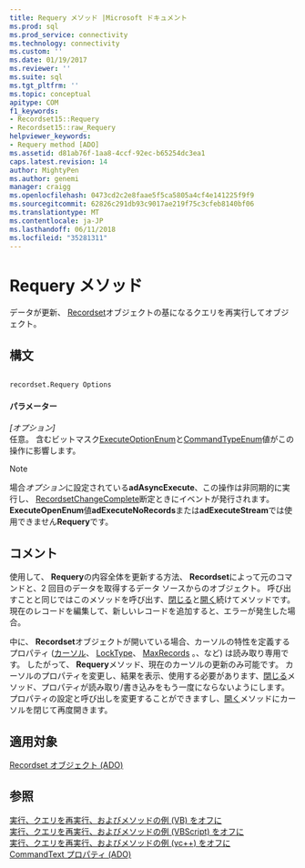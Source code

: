 ```yaml
---
title: Requery メソッド |Microsoft ドキュメント
ms.prod: sql
ms.prod_service: connectivity
ms.technology: connectivity
ms.custom: ''
ms.date: 01/19/2017
ms.reviewer: ''
ms.suite: sql
ms.tgt_pltfrm: ''
ms.topic: conceptual
apitype: COM
f1_keywords:
- Recordset15::Requery
- Recordset15::raw_Requery
helpviewer_keywords:
- Requery method [ADO]
ms.assetid: d81ab76f-1aa8-4ccf-92ec-b65254dc3ea1
caps.latest.revision: 14
author: MightyPen
ms.author: genemi
manager: craigg
ms.openlocfilehash: 0473cd2c2e8faae5f5ca5805a4cf4e141225f9f9
ms.sourcegitcommit: 62826c291db93c9017ae219f75c3cfeb8140bf06
ms.translationtype: MT
ms.contentlocale: ja-JP
ms.lasthandoff: 06/11/2018
ms.locfileid: "35281311"
---
```

# <a name="requery-method"></a>Requery メソッド
データが更新、 [Recordset](../../../ado/reference/ado-api/recordset-object-ado.md)オブジェクトの基になるクエリを再実行してオブジェクト。  
  
## <a name="syntax"></a>構文  
  
```  
  
recordset.Requery Options  
```  
  
#### <a name="parameters"></a>パラメーター  
 *[オプション]*  
 任意。 含むビットマスク[ExecuteOptionEnum](../../../ado/reference/ado-api/executeoptionenum.md)と[CommandTypeEnum](../../../ado/reference/ado-api/commandtypeenum.md)値がこの操作に影響します。  
  
> [!NOTE]
>  場合*オプション*に設定されている**adAsyncExecute**、この操作は非同期的に実行し、 [RecordsetChangeComplete](../../../ado/reference/ado-api/willchangerecordset-and-recordsetchangecomplete-events-ado.md)断定ときにイベントが発行されます。 **ExecuteOpenEnum**値**adExecuteNoRecords**または**adExecuteStream**では使用できません**Requery**です。  
  
## <a name="remarks"></a>コメント  
 使用して、 **Requery**の内容全体を更新する方法、 **Recordset**によって元のコマンドと、2 回目のデータを取得するデータ ソースからのオブジェクト。 呼び出すことと同じではこのメソッドを呼び出す、[閉じる](../../../ado/reference/ado-api/close-method-ado.md)と[開く](../../../ado/reference/ado-api/open-method-ado-recordset.md)続けてメソッドです。 現在のレコードを編集して、新しいレコードを追加すると、エラーが発生した場合。  
  
 中に、 **Recordset**オブジェクトが開いている場合、カーソルの特性を定義するプロパティ ([カーソル](../../../ado/reference/ado-api/cursortype-property-ado.md)、 [LockType](../../../ado/reference/ado-api/locktype-property-ado.md)、 [MaxRecords](../../../ado/reference/ado-api/maxrecords-property-ado.md) 。、など) は読み取り専用です。 したがって、 **Requery**メソッド、現在のカーソルの更新のみ可能です。 カーソルのプロパティを変更し、結果を表示、使用する必要があります、[閉じる](../../../ado/reference/ado-api/close-method-ado.md)メソッド、プロパティが読み取り/書き込みをもう一度にならないようにします。 プロパティの設定と呼び出しを変更することができますし、[開く](../../../ado/reference/ado-api/open-method-ado-recordset.md)メソッドにカーソルを閉じて再度開きます。  
  
## <a name="applies-to"></a>適用対象  
 [Recordset オブジェクト (ADO)](../../../ado/reference/ado-api/recordset-object-ado.md)  
  
## <a name="see-also"></a>参照  
 [実行、クエリを再実行、およびメソッドの例 (VB) をオフに](../../../ado/reference/ado-api/execute-requery-and-clear-methods-example-vb.md)   
 [実行、クエリを再実行、およびメソッドの例 (VBScript) をオフに](../../../ado/reference/ado-api/execute-requery-and-clear-methods-example-vbscript.md)   
 [実行、クエリを再実行、およびメソッドの例 (vc++) をオフに](../../../ado/reference/ado-api/execute-requery-and-clear-methods-example-vc.md)   
 [CommandText プロパティ (ADO)](../../../ado/reference/ado-api/commandtext-property-ado.md)
